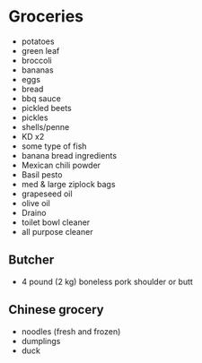 # Groceries

- potatoes
- green leaf
- broccoli
- bananas
- eggs
- bread
- bbq sauce
- pickled beets
- pickles
- shells/penne
- KD x2
- some type of fish
- banana bread ingredients
- Mexican chili powder
- Basil pesto
- med & large ziplock bags
- grapeseed oil
- olive oil
- Draino
- toilet bowl cleaner
- all purpose cleaner

## Butcher

- 4 pound (2 kg) boneless pork shoulder or butt

## Chinese grocery

- noodles (fresh and frozen)
- dumplings
- duck
